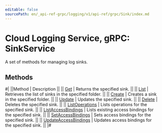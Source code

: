 ```yaml
---
editable: false
sourcePath: en/_api-ref-grpc/logging/v1/api-ref/grpc/Sink/index.md
---
```


# Cloud Logging Service, gRPC: SinkService

A set of methods for managing log sinks.

## Methods

#|
||Method | Description ||
|| [Get](get.md) | Returns the specified sink. ||
|| [List](list.md) | Retrieves the list of sinks in the specified folder. ||
|| [Create](create.md) | Creates a sink in the specified folder. ||
|| [Update](update.md) | Updates the specified sink. ||
|| [Delete](delete.md) | Deletes the specified sink. ||
|| [ListOperations](listOperations.md) | Lists operations for the specified sink. ||
|| [ListAccessBindings](listAccessBindings.md) | Lists existing access bindings for the specified sink. ||
|| [SetAccessBindings](setAccessBindings.md) | Sets access bindings for the specified sink. ||
|| [UpdateAccessBindings](updateAccessBindings.md) | Updates access bindings for the specified sink. ||
|#